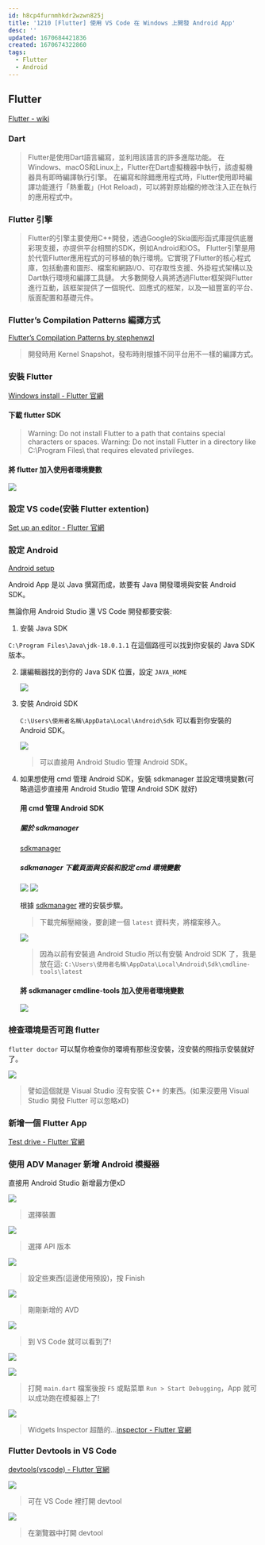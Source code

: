 ```yaml
---
id: h8cp4furnmhkdr2wzwn825j
title: '1210 [Flutter] 使用 VS Code 在 Windows 上開發 Android App'
desc: ''
updated: 1670684421836
created: 1670674322860
tags:
  - Flutter
  - Android
---
```


## Flutter

[Flutter - wiki](https://zh.wikipedia.org/zh-tw/Flutter)

### Dart

> Flutter是使用Dart語言編寫，並利用該語言的許多進階功能。
> 在Windows、macOS和Linux上，Flutter在Dart虛擬機器中執行，該虛擬機器具有即時編譯執行引擎。
> 在編寫和除錯應用程式時，Flutter使用即時編譯功能進行「熱重載」(Hot Reload)，可以將對原始檔的修改注入正在執行的應用程式中。

### Flutter 引擎

> Flutter的引擎主要使用C++開發，透過Google的Skia圖形函式庫提供底層彩現支援，亦提供平台相關的SDK，例如Android和iOS。
> Flutter引擎是用於代管Flutter應用程式的可移植的執行環境。它實現了Flutter的核心程式庫，包括動畫和圖形、檔案和網路I/O、可存取性支援、外掛程式架構以及Dart執行環境和編譯工具鏈。
> 大多數開發人員將透過Flutter框架與Flutter進行互動，該框架提供了一個現代、回應式的框架，以及一組豐富的平台、版面配置和基礎元件。

### Flutter’s Compilation Patterns 編譯方式

[Flutter’s Compilation Patterns by stephenwzl](https://proandroiddev.com/flutters-compilation-patterns-24e139d14177)
> 開發時用 Kernel Snapshot，發布時則根據不同平台用不一樣的編譯方式。

### 安裝 Flutter

[Windows install - Flutter 官網](https://docs.flutter.dev/get-started/install/windows)

#### 下載 flutter SDK

> Warning: Do not install Flutter to a path that contains special characters or spaces.
> Warning: Do not install Flutter in a directory like C:\Program Files\ that requires elevated privileges.

#### 將 flutter 加入使用者環境變數

![](/assets/images/2022-12-10-21-22-03.png)


### 設定 VS code(安裝 Flutter extention)

[Set up an editor - Flutter 官網](https://docs.flutter.dev/get-started/editor)

### 設定 Android

[Android setup](https://docs.flutter.dev/get-started/install/windows#android-setup)

Android App 是以 Java 撰寫而成，故要有 Java 開發環境與安裝 Android SDK。

無論你用 Android Studio 還 VS Code 開發都要安裝:

1. 安裝 Java SDK
   
  `C:\Program Files\Java\jdk-18.0.1.1` 在這個路徑可以找到你安裝的 Java SDK 版本。

2. 讓編輯器找的到你的 Java SDK 位置，設定 `JAVA_HOME`
   
   ![](/assets/images/2022-12-10-21-56-42.png)

3. 安裝 Android SDK

    `C:\Users\使用者名稱\AppData\Local\Android\Sdk` 可以看到你安裝的 Android SDK。

    ![](/assets/images/2022-12-10-22-23-30.png)
    > 可以直接用 Android Studio 管理 Android SDK。
   
4. 如果想使用 cmd 管理 Android SDK，安裝 sdkmanager 並設定環境變數(可略過這步直接用 Android Studio 管理 Android SDK 就好)

    #### 用 cmd 管理 Android SDK

    ##### 關於 sdkmanager
    [sdkmanager](https://developer.android.com/studio/command-line/sdkmanager)

    ##### sdkmanager 下載頁面與安裝和設定 cmd 環境變數

    ![](/assets/images/2022-12-10-21-27-03.png)
    ![](/assets/images/2022-12-10-21-27-23.png)

    根據 [sdkmanager](https://developer.android.com/studio/command-line/sdkmanager) 裡的安裝步驟。
    > 下載完解壓縮後，要創建一個 `latest` 資料夾，將檔案移入。

    ![](/assets/images/2022-12-10-21-35-01.png)
    > 因為以前有安裝過 Android Studio 所以有安裝 Android SDK 了，我是放在這: `C:\Users\使用者名稱\AppData\Local\Android\Sdk\cmdline-tools\latest`
   
    #### 將 sdkmanager cmdline-tools 加入使用者環境變數

    ![](/assets/images/2022-12-10-22-09-18.png)


### 檢查環境是否可跑 flutter

`flutter doctor` 可以幫你檢查你的環境有那些沒安裝，沒安裝的照指示安裝就好了。

![](/assets/images/2022-12-10-21-42-41.png)

> 譬如這個就是 Visual Studio 沒有安裝 C++ 的東西。(如果沒要用 Visual Studio 開發 Flutter 可以忽略xD)

### 新增一個 Flutter App

[Test drive - Flutter 官網](https://docs.flutter.dev/get-started/test-drive)

### 使用 ADV Manager 新增 Android 模擬器

直接用 Android Studio 新增最方便xD

![](/assets/images/2022-12-10-22-25-34.png)
> 選擇裝置

![](/assets/images/2022-12-10-22-26-38.png)
> 選擇 API 版本

![](/assets/images/2022-12-10-22-27-28.png)
> 設定些東西(這邊使用預設)，按 Finish

![](/assets/images/2022-12-10-22-28-32.png)
> 剛剛新增的 AVD

![](/assets/images/2022-12-10-22-31-19.png)
> 到 VS Code 就可以看到了!

![](/assets/images/2022-12-10-22-33-11.png)

![](/assets/images/2022-12-10-22-35-21.png)
> 打開 `main.dart` 檔案後按 `F5` 或點菜單 `Run > Start Debugging`，App 就可以成功跑在模擬器上了!

![](/assets/images/2022-12-10-22-38-39.png)
> Widgets Inspector 超酷的...[inspector - Flutter 官網](https://docs.flutter.dev/development/tools/devtools/inspector)


### Flutter Devtools in VS Code
[devtools(vscode) - Flutter 官網](https://docs.flutter.dev/development/tools/devtools/vscode)

![](/assets/images/2022-12-10-22-46-02.png)
> 可在 VS Code 裡打開 devtool

![](/assets/images/2022-12-10-22-42-55.png)
> 在瀏覽器中打開 devtool
